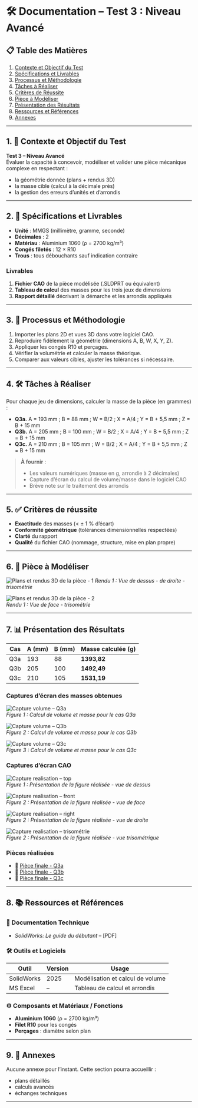 # 🛠️ Documentation – Test 3 : Niveau Avancé

## 📋 Table des Matières

1. [Contexte et Objectif du Test](#contexte)  
2. [Spécifications et Livrables](#specifications)  
3. [Processus et Méthodologie](#processus)  
4. [Tâches à Réaliser](#taches)  
5. [Critères de Réussite](#criteres)  
6. [Pièce à Modéliser](#piece)  
7. [Présentation des Résultats](#resultats)  
8. [Ressources et Références](#ressources)  
9. [Annexes](#annexes)

---

<a name="contexte"></a>
## 1. 🎯 Contexte et Objectif du Test

**Test 3 – Niveau Avancé**  
Évaluer la capacité à concevoir, modéliser et valider une pièce mécanique complexe en respectant :
- la géométrie donnée (plans + rendus 3D)  
- la masse cible (calcul à la décimale près)  
- la gestion des erreurs d’unités et d’arrondis  

---

<a name="specifications"></a>
## 2. 📐 Spécifications et Livrables

- **Unité** : MMGS (millimètre, gramme, seconde)  
- **Décimales** : 2  
- **Matériau** : Aluminium 1060 (ρ = 2700 kg/m³)  
- **Congés filetés** : 12 × R10  
- **Trous** : tous débouchants sauf indication contraire  

### Livrables

1. **Fichier CAO** de la pièce modélisée (.SLDPRT ou équivalent)  
2. **Tableau de calcul** des masses pour les trois jeux de dimensions  
3. **Rapport détaillé** décrivant la démarche et les arrondis appliqués  

---

<a name="processus"></a>
## 3. 🔄 Processus et Méthodologie

1. Importer les plans 2D et vues 3D dans votre logiciel CAO.  
2. Reproduire fidèlement la géométrie (dimensions A, B, W, X, Y, Z).  
3. Appliquer les congés R10 et perçages.  
4. Vérifier la volumétrie et calculer la masse théorique.  
5. Comparer aux valeurs cibles, ajuster les tolérances si nécessaire.  

---

<a name="taches"></a>
## 4. 🛠️ Tâches à Réaliser

Pour chaque jeu de dimensions, calculer la masse de la pièce (en grammes) :

- **Q3a.** A = 193 mm ; B = 88 mm ; W = B/2 ; X = A/4 ; Y = B + 5,5 mm ; Z = B + 15 mm  
- **Q3b.** A = 205 mm ; B = 100 mm ; W = B/2 ; X = A/4 ; Y = B + 5,5 mm ; Z = B + 15 mm  
- **Q3c.** A = 210 mm ; B = 105 mm ; W = B/2 ; X = A/4 ; Y = B + 5,5 mm ; Z = B + 15 mm  

> **À fournir** :  
> - Les valeurs numériques (masse en g, arrondie à 2 décimales)  
> - Capture d’écran du calcul de volume/masse dans le logiciel CAO  
> - Brève note sur le traitement des arrondis  

---

<a name="criteres"></a>
## 5. ✅ Critères de réussite

- **Exactitude** des masses (< ± 1 % d’écart)  
- **Conformité géométrique** (tolérances dimensionnelles respectées)  
- **Clarté** du rapport 
- **Qualité** du fichier CAO (nommage, structure, mise en plan propre)

---

<a name="piece"></a>
## 6. 🧩 Pièce à Modéliser

![Plans et rendus 3D de la pièce - 1](Documentation/semaine-3/mecanique/assets/imgs/a_modeliser_1.png)
*Rendu 1 : Vue de dessus - de droite - trisométrie*

![Plans et rendus 3D de la pièce - 2](Documentation/semaine-3/mecanique/assets/imgs/a_modeliser_2.png)  
*Rendu 1 : Vue de face - trisométrie*

---

<a name="resultats"></a>
## 7. 📊 Présentation des Résultats

| Cas   | A (mm) | B (mm) | Masse calculée (g) |
|-------|--------|--------|--------------------|
| Q3a   | 193    | 88     | **1393,82**            |
| Q3b   | 205    | 100    | **1492,49**          |
| Q3c   | 210    | 105    | **1531,19**            |

### Captures d’écran des masses obtenues

![Capture volume – Q3a](Documentation/semaine-3/mecanique/assets/imgs/a_masse.png)  
*Figure 1 : Calcul de volume et masse pour le cas Q3a*


![Capture volume – Q3b](Documentation/semaine-3/mecanique/assets/imgs/b_masse.png)  
*Figure 2 : Calcul de volume et masse pour le cas Q3b*


![Capture volume – Q3c](Documentation/semaine-3/mecanique/assets/imgs/c_masse.png)  
*Figure 3 : Calcul de volume et masse pour le cas Q3c*


### Captures d’écran CAO

![Capture realisation – top](Documentation/semaine-3/mecanique/assets/imgs/dessus_face.png)  
*Figure 1 : Présentation de la figure réalisée - vue de dessus*


![Capture realisation – front](Documentation/semaine-3/mecanique/assets/imgs/en_face.png)  
*Figure 2 : Présentation de la figure réalisée - vue de face*


![Capture realisation – right](Documentation/semaine-3/mecanique/assets/imgs/droite_face.png)  
*Figure 2 : Présentation de la figure réalisée - vue de droite*


![Capture realisation – trisométrie](Documentation/semaine-3/mecanique/assets/imgs/trisométrique.png)  
*Figure 2 : Présentation de la figure réalisée - vue trisométrique*

### Pièces réalisées

- 🔗 [Pièce finale - Q3a](Documentation/semaine-3/mecanique/pieces-realises/third_test_final_piece-a.SLDPRT)  
- 🔗 [Pièce finale - Q3b](Documentation/semaine-3/mecanique/pieces-realises/third_test_final_piece-b.SLDPRT)   
- 🔗 [Pièce finale - Q3c](Documentation/semaine-3/mecanique/pieces-realises/third_test_final_piece-c.SLDPRT)   




---

<a name="ressources"></a>
## 8. 📚 Ressources et Références

### 📘 Documentation Technique

- *SolidWorks: Le guide du débutant* – [PDF]  

### 🛠️ Outils et Logiciels

| Outil          | Version | Usage                                  |
|----------------|---------|----------------------------------------|
| SolidWorks     | 2025    | Modélisation et calcul de volume       |
| MS Excel       | –       | Tableau de calcul et arrondis          |

### ⚙️ Composants et Matériaux / Fonctions

- **Aluminium 1060** (ρ = 2700 kg/m³)  
- **Filet R10** pour les congés  
- **Perçages** : diamètre selon plan  

---

<a name="annexes"></a>
## 9. 📎 Annexes

Aucune annexe pour l’instant. Cette section pourra accueillir :  
- plans détaillés  
- calculs avancés  
- échanges techniques  

---
